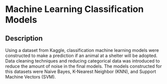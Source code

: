 # Machine Learning Classification Models

## Description

Using a dataset from Kaggle, classification machine learning models were constructed to make a prediction if an animal at a shelter will be adopted. Data cleaning techniques and reducing categorical data was introduced to reduce the amount of noise in the final models. The models constructed for this datasets were Naive Bayes, K-Nearest Neighbor (KNN), and Support Machine Vectors (SVM).

